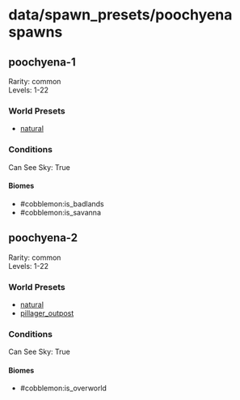 # data/spawn_presets/poochyena spawns  
  
## poochyena-1  
Rarity: common  
Levels: 1-22  
  
### World Presets  
* [natural](/data/world_presets/natural.md)  
  
### Conditions  
Can See Sky: True  
  
#### Biomes  
  * #cobblemon:is_badlands
  * #cobblemon:is_savanna
  
  
## poochyena-2  
Rarity: common  
Levels: 1-22  
  
### World Presets  
* [natural](/data/world_presets/natural.md)  
* [pillager_outpost](/data/world_presets/pillager_outpost.md)  
  
### Conditions  
Can See Sky: True  
  
#### Biomes  
  * #cobblemon:is_overworld
  
